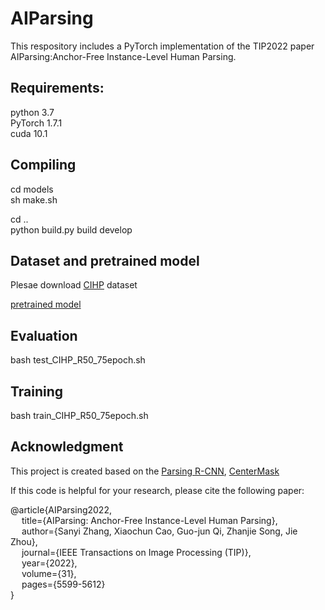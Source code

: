 # AIParsing
This respository includes a PyTorch implementation of the TIP2022 paper AIParsing:Anchor-Free Instance-Level Human Parsing. 

## Requirements:<br>
python 3.7<br>
PyTorch 1.7.1<br>
cuda 10.1 <br>

## Compiling<br>

cd models<br>
sh make.sh<br>

cd ..<br>
python build.py build develop<br>


## Dataset and pretrained model<br>
Plesae download [CIHP](https://drive.google.com/open?id=1OLBd23ufm6CU8CZmLEYMdF-x2b8mRgxV) dataset<br>

[pretrained model](https://##)<br>


## Evaluation<br>
bash test_CIHP_R50_75epoch.sh<br>

## Training<br>
bash train_CIHP_R50_75epoch.sh<br>

## Acknowledgment  
This project is created based on the [Parsing R-CNN](https://github.com/soeaver/Parsing-R-CNN), [CenterMask](https://github.com/youngwanLEE/CenterMask)

If this code is helpful for your research, please cite the following paper:

<p>
@article{AIParsing2022,<br>
&emsp;  title={AIParsing: Anchor-Free Instance-Level Human Parsing},<br>
&emsp;   author={Sanyi Zhang, Xiaochun Cao, Guo-jun Qi, Zhanjie Song, Jie Zhou},<br>
&emsp;       journal={IEEE Transactions on Image Processing (TIP)},<br>
&emsp;       year={2022},<br>
&emsp;       volume={31},<br>
&emsp;       pages={5599-5612}<br> 
}
  </p>
